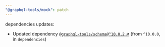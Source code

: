 ```yaml
---
"@graphql-tools/mock": patch
---
```

dependencies updates:
  - Updated dependency [`@graphql-tools/schema@^10.0.2` ↗︎](https://www.npmjs.com/package/@graphql-tools/schema/v/10.0.2) (from `^10.0.0`, in `dependencies`)
